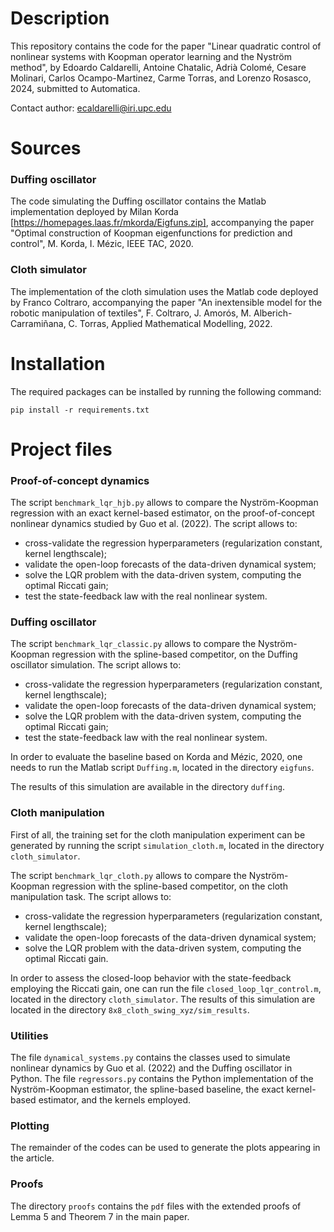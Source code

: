 # Description
This repository contains the code for the paper "Linear quadratic control of nonlinear systems with Koopman operator learning and the Nyström method", 
by Edoardo Caldarelli, Antoine Chatalic, Adrià Colomé, Cesare Molinari, Carlos Ocampo-Martinez, Carme Torras, and Lorenzo Rosasco, 2024, 
submitted to Automatica.


Contact author: ecaldarelli@iri.upc.edu
# Sources

### Duffing oscillator

The code simulating the Duffing oscillator contains the Matlab implementation deployed by Milan Korda [https://homepages.laas.fr/mkorda/Eigfuns.zip], 
accompanying the paper "Optimal construction of Koopman eigenfunctions for prediction and control", M. Korda, I. Mézic, IEEE TAC, 2020.

### Cloth simulator
The implementation of the cloth simulation uses the Matlab code deployed by Franco Coltraro, accompanying the paper 
"An inextensible model for the robotic manipulation of textiles", F. Coltraro, J. Amorós, M. Alberich-Carramiñana, C. Torras, 
Applied Mathematical Modelling, 2022.

# Installation
The required packages can be installed by running the following command:

```pip install -r requirements.txt```

# Project files

### Proof-of-concept dynamics

The script ```benchmark_lqr_hjb.py``` allows to compare the Nyström-Koopman regression with an exact kernel-based estimator, on the proof-of-concept nonlinear dynamics studied by Guo et al. (2022). The script allows to:
- cross-validate the regression hyperparameters (regularization constant, kernel lengthscale);
- validate the open-loop forecasts of the data-driven dynamical system;
- solve the LQR problem with the data-driven system, computing the optimal Riccati gain;
- test the state-feedback law with the real nonlinear system.

### Duffing oscillator

The script ```benchmark_lqr_classic.py``` allows to compare the Nyström-Koopman regression with the spline-based 
competitor, on the Duffing oscillator simulation. The script allows to:
- cross-validate the regression hyperparameters (regularization constant, kernel lengthscale);
- validate the open-loop forecasts of the data-driven dynamical system;
- solve the LQR problem with the data-driven system, computing the optimal Riccati gain;
- test the state-feedback law with the real nonlinear system.

In order to evaluate the baseline based on Korda and Mézic, 2020, one needs to run the Matlab script ```Duffing.m```, located in
the directory ```eigfuns```.

The results of this simulation are available in the directory ```duffing```.

### Cloth manipulation

First of all, the training set for the cloth manipulation experiment can be generated by running the script ```simulation_cloth.m```,
located in the directory ```cloth_simulator```.

The script ```benchmark_lqr_cloth.py``` allows to compare the Nyström-Koopman regression with the spline-based 
competitor, on the cloth manipulation task. The script allows to:
- cross-validate the regression hyperparameters (regularization constant, kernel lengthscale);
- validate the open-loop forecasts of the data-driven dynamical system;
- solve the LQR problem with the data-driven system, computing the optimal Riccati gain.

In order to assess the closed-loop behavior with the state-feedback employing the Riccati gain, 
one can run the file ```closed_loop_lqr_control.m```, located in the directory ```cloth_simulator```.
The results of this simulation are located in the directory ```8x8_cloth_swing_xyz/sim_results```.

### Utilities

The file ```dynamical_systems.py``` contains the classes used to simulate nonlinear dynamics by Guo et al. (2022) and the Duffing oscillator in Python.
The file ```regressors.py``` contains the Python implementation of the Nyström-Koopman estimator, the spline-based baseline, the exact kernel-based estimator,
and the kernels employed.

### Plotting

The remainder of the codes can be used to generate the plots appearing in the article.


### Proofs

The directory ```proofs``` contains the ```pdf``` files with the extended proofs of Lemma 5 and Theorem 7 in the main paper.
